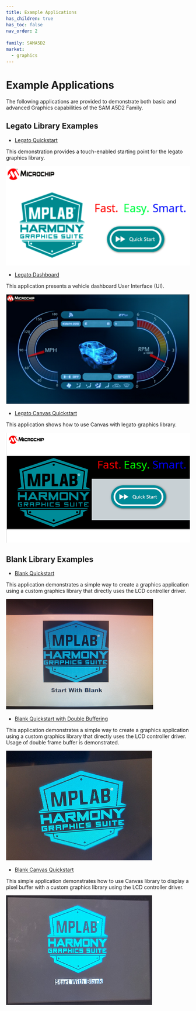 ```yaml
---
title: Example Applications
has_children: true
has_toc: false
nav_order: 2

family: SAMA5D2
market:
  - graphics
---
```


# Example Applications

The following applications are provided to demonstrate both basic and advanced Graphics capabilities of the SAM A5D2 Family.

## Legato Library Examples 

* [Legato Quickstart](./legato_quickstart/readme.md)

This demonstration provides a touch-enabled starting point for the legato graphics library.

![](./../docs/html/legato_quickstart.png)


* [Legato Dashboard](./legato_dashboard/readme.md)

This application presents a vehicle dashboard User Interface (UI). 

![](./../docs/html/legato_dashboard.png)


* [Legato Canvas Quickstart](./legato_canvas_quickstart/readme.md)

This application shows how to use Canvas with legato graphics library. 

![](./../docs/html/legato_canvas_quickstart.png)


## Blank Library Examples

* [Blank Quickstart](./blank_quickstart/readme.md)

This application demonstrates a simple way to create a graphics application using a custom graphics library that directly uses the LCD controller driver.

![](./../docs/html/blank_quickstart.png)


* [Blank Quickstart with Double Buffering](./blank_quickstart_db/readme.md)

This application demonstrates a simple way to create a graphics application using a custom graphics library that directly uses the LCD controller driver. Usage of double frame buffer is demonstrated.

![](./../docs/html/blank_quickstart_db.png)


* [Blank Canvas Quickstart](./blank_canvas_quickstart/readme.md)

This simple application demonstrates how to use Canvas library to display a pixel buffer with a custom graphics library using the LCD controller driver.

![](./../docs/html/blank_canvas_qs.png)

